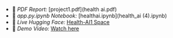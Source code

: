 - 📄 *PDF Report:* [project1.pdf](health ai.pdf)
- 📓 *app.py.ipynb Notebook:* [healthai.ipynb](health_ai (4).ipynb)
- 🤖 *Live Hugging Face:* [Health-AI1 Space](https://huggingface.co/spaces/23ucs518/healthAI)
- 🎥 *Demo Video:* [Watch here](https://drive.google.com/file/d/1D4XjsHYEiyDb51bT47hKyFnCs9Fxs3T7/view?usp=drivesdk)
